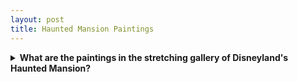 ```yaml
---
layout: post
title: Haunted Mansion Paintings
---
```


<details>
  <summary><strong>What are the paintings in the stretching gallery of Disneyland's Haunted Mansion?</strong></summary>
  <figure><img src="http://www.doombuggies.com/secrets_foyer.php" alt="hauntedMansionGallery" class="hauntedMansionGallery" target="_blank">
    <figcaption>From <a href="http://www.doombuggies.com/secrets_foyer.php">Secrets of the Haunted Mansion: The Foyer and Gallery</a></figcaption>
  </figure>
</details>


